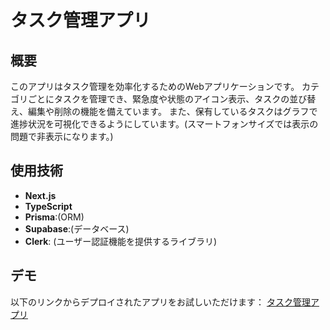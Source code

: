 # タスク管理アプリ

## 概要
このアプリはタスク管理を効率化するためのWebアプリケーションです。
カテゴリごとにタスクを管理でき、緊急度や状態のアイコン表示、タスクの並び替え、編集や削除の機能を備えています。
また、保有しているタスクはグラフで進捗状況を可視化できるようにしています。(スマートフォンサイズでは表示の問題で非表示になります。)

## 使用技術
- **Next.js**
- **TypeScript**
- **Prisma**:(ORM)
- **Supabase**:(データベース)
- **Clerk**: (ユーザー認証機能を提供するライブラリ)


## デモ
以下のリンクからデプロイされたアプリをお試しいただけます：
[タスク管理アプリ](https://task-management-application-sable.vercel.app/)
